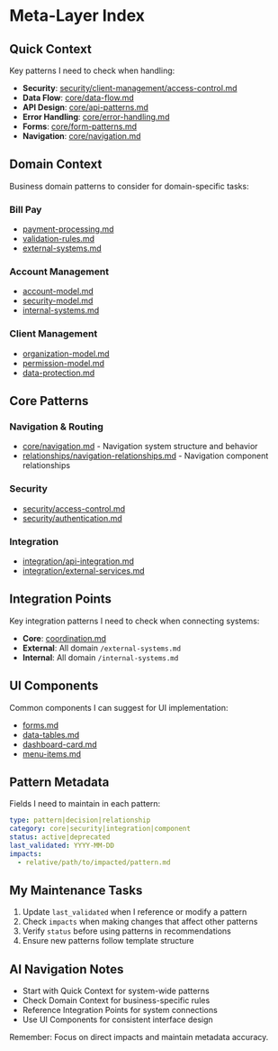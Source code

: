 # Meta-Layer Index

## Quick Context
Key patterns I need to check when handling:

- **Security**: [security/client-management/access-control.md](security/client-management/access-control.md)
- **Data Flow**: [core/data-flow.md](core/data-flow.md)
- **API Design**: [core/api-patterns.md](core/api-patterns.md)
- **Error Handling**: [core/error-handling.md](core/error-handling.md)
- **Forms**: [core/form-patterns.md](core/form-patterns.md)
- **Navigation**: [core/navigation.md](core/navigation.md)

## Domain Context
Business domain patterns to consider for domain-specific tasks:

### Bill Pay
- [payment-processing.md](components/bill-pay/payment-processing.md)
- [validation-rules.md](security/bill-pay/validation-rules.md)
- [external-systems.md](integration/bill-pay/external-systems.md)

### Account Management
- [account-model.md](components/account-management/account-model.md)
- [security-model.md](security/account-management/security-model.md)
- [internal-systems.md](integration/account-management/internal-systems.md)

### Client Management
- [organization-model.md](components/client-management/organization-model.md)
- [permission-model.md](security/client-management/permission-model.md)
- [data-protection.md](security/client-management/data-protection.md)

## Core Patterns

### Navigation & Routing
- [core/navigation.md](core/navigation.md) - Navigation system structure and behavior
- [relationships/navigation-relationships.md](../relationships/navigation-relationships.md) - Navigation component relationships

### Security
- [security/access-control.md](security/access-control.md)
- [security/authentication.md](security/authentication.md)

### Integration
- [integration/api-integration.md](integration/api-integration.md)
- [integration/external-services.md](integration/external-services.md)

## Integration Points
Key integration patterns I need to check when connecting systems:

- **Core**: [coordination.md](integration/coordination.md)
- **External**: All domain `/external-systems.md`
- **Internal**: All domain `/internal-systems.md`

## UI Components
Common components I can suggest for UI implementation:

- [forms.md](components/common/forms.md)
- [data-tables.md](components/common/data-tables.md)
- [dashboard-card.md](components/common/dashboard-card.md)
- [menu-items.md](components/common/menu-items.md)

## Pattern Metadata
Fields I need to maintain in each pattern:

```yaml
type: pattern|decision|relationship
category: core|security|integration|component
status: active|deprecated
last_validated: YYYY-MM-DD
impacts:
  - relative/path/to/impacted/pattern.md
```

## My Maintenance Tasks
1. Update `last_validated` when I reference or modify a pattern
2. Check `impacts` when making changes that affect other patterns
3. Verify `status` before using patterns in recommendations
4. Ensure new patterns follow template structure

## AI Navigation Notes
- Start with Quick Context for system-wide patterns
- Check Domain Context for business-specific rules
- Reference Integration Points for system connections
- Use UI Components for consistent interface design

Remember: Focus on direct impacts and maintain metadata accuracy.
